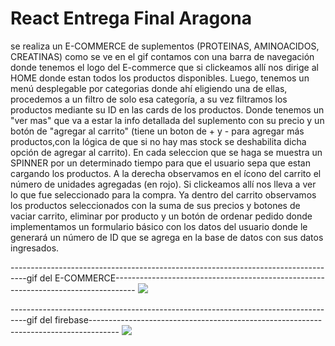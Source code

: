 # React Entrega Final Aragona

se realiza un E-COMMERCE de suplementos (PROTEINAS, AMINOACIDOS, CREATINAS)
como se ve en el gif contamos con una barra de navegación donde tenemos el logo del E-commerce que si clickeamos allí nos dirige al HOME donde estan todos los productos disponibles.
Luego, tenemos un menú desplegable por categorias donde ahí eligiendo una de ellas, procedemos a un filtro de solo esa categoría, a su vez filtramos los productos mediante su ID en las cards de los productos. Donde tenemos un "ver mas" que va a estar la info detallada del suplemento con su precio y un botón de "agregar al carrito" (tiene un boton de + y - para agregar más productos,con la lógica de que si no hay mas stock se deshabilita dicha opción de agregar al carrito). En cada seleccion que se haga se muestra un SPINNER por un determinado tiempo para que el usuario sepa que estan cargando los productos.
 A la derecha observamos en el ícono del carrito el número de unidades agregadas (en rojo). Si clickeamos allí nos lleva a ver lo que fue seleccionado para la compra.
Ya dentro del carrito observamos los productos seleccionados con la suma de sus precios y botones de vaciar carrito, eliminar por producto y un botón de ordenar pedido donde implementamos un formulario básico con los datos del usuario donde le generará un número de ID que se agrega en la base de datos con sus datos ingresados.


----------------------------------------------------------------------------------gif del E-COMMERCE-----------------------------------------------------------------------------------
![](public/assets/video-para-gif.gif)


----------------------------------------------------------------------------------gif del firebase-------------------------------------------------------------------------------------
![](public/assets/video-para-gif.gif)


